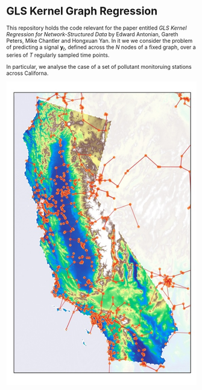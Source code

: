 # GLS Kernel Graph Regression

This repository holds the code relevant for the paper entitled *GLS Kernel Regression for Network-Structured Data* by Edward Antonian, Gareth Peters, Mike Chantler and Hongxuan Yan. In it we  we consider the problem of predicting a signal $\mathbf{y}_t$, defined across the $N$ nodes of a fixed graph, over a series of $T$ regularly sampled time points. 

In particular, we analyse the case of a set of pollutant monitoruing stations across Californa. 

![](notebooks/cali-elev-map-scaled.jpg)